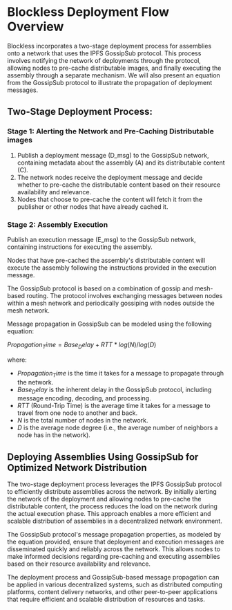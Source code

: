# Blockless Deployment Flow Overview

Blockless incorporates a two-stage deployment process for assemblies onto a network that uses the IPFS GossipSub protocol. This process involves notifying the network of deployments through the protocol, allowing nodes to pre-cache distributable images, and finally executing the assembly through a separate mechanism. We will also present an equation from the GossipSub protocol to illustrate the propagation of deployment messages.

## Two-Stage Deployment Process:

### Stage 1: Alerting the Network and Pre-Caching Distributable images

1. Publish a deployment message (D_msg) to the GossipSub network, containing metadata about the assembly (A) and its distributable content (C).
2. The network nodes receive the deployment message and decide whether to pre-cache the distributable content based on their resource availability and relevance.
3. Nodes that choose to pre-cache the content will fetch it from the publisher or other nodes that have already cached it.

### Stage 2: Assembly Execution

Publish an execution message (E_msg) to the GossipSub network, containing instructions for executing the assembly.

Nodes that have pre-cached the assembly's distributable content will execute the assembly following the instructions provided in the execution message.

The GossipSub protocol is based on a combination of gossip and mesh-based routing. The protocol involves exchanging messages between nodes within a mesh network and periodically gossiping with nodes outside the mesh network.

Message propagation in GossipSub can be modeled using the following equation:

$Propagation_Time = Base_Delay + RTT * log(N) / log(D)$

where:

- $Propagation_Time$ is the time it takes for a message to propagate through the network.
- $Base_Delay$ is the inherent delay in the GossipSub protocol, including message encoding, decoding, and processing.
- $RTT$ (Round-Trip Time) is the average time it takes for a message to travel from one node to another and back.
- $N$ is the total number of nodes in the network.
- $D$ is the average node degree (i.e., the average number of neighbors a node has in the network).

## Deploying Assemblies Using GossipSub for Optimized Network Distribution

The two-stage deployment process leverages the IPFS GossipSub protocol to efficiently distribute assemblies across the network. By initially alerting the network of the deployment and allowing nodes to pre-cache the distributable content, the process reduces the load on the network during the actual execution phase. This approach enables a more efficient and scalable distribution of assemblies in a decentralized network environment.

The GossipSub protocol's message propagation properties, as modeled by the equation provided, ensure that deployment and execution messages are disseminated quickly and reliably across the network. This allows nodes to make informed decisions regarding pre-caching and executing assemblies based on their resource availability and relevance.

The deployment process and GossipSub-based message propagation can be applied in various decentralized systems, such as distributed computing platforms, content delivery networks, and other peer-to-peer applications that require efficient and scalable distribution of resources and tasks.